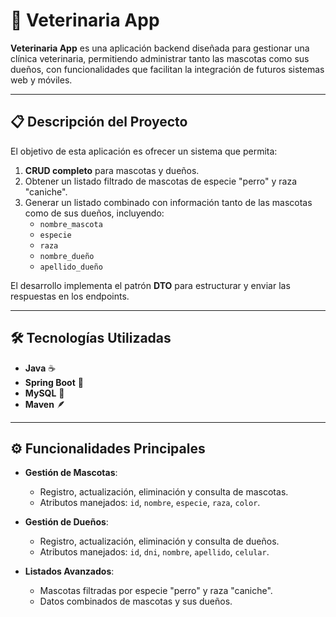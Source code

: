 # 🐾 Veterinaria App

**Veterinaria App** es una aplicación backend diseñada para gestionar una clínica veterinaria, permitiendo administrar tanto las mascotas como sus dueños, con funcionalidades que facilitan la integración de futuros sistemas web y móviles.

---

## 📋 Descripción del Proyecto

El objetivo de esta aplicación es ofrecer un sistema que permita:

1. **CRUD completo** para mascotas y dueños.
2. Obtener un listado filtrado de mascotas de especie "perro" y raza "caniche".
3. Generar un listado combinado con información tanto de las mascotas como de sus dueños, incluyendo:
   - `nombre_mascota`
   - `especie`
   - `raza`
   - `nombre_dueño`
   - `apellido_dueño`

El desarrollo implementa el patrón **DTO** para estructurar y enviar las respuestas en los endpoints.

---

## 🛠️ Tecnologías Utilizadas

- **Java** ☕  
- **Spring Boot** 🌱  
- **MySQL** 🐬  
- **Maven** 🪶  

---

## ⚙️ Funcionalidades Principales

- **Gestión de Mascotas**:
  - Registro, actualización, eliminación y consulta de mascotas.
  - Atributos manejados: `id`, `nombre`, `especie`, `raza`, `color`.

- **Gestión de Dueños**:
  - Registro, actualización, eliminación y consulta de dueños.
  - Atributos manejados: `id`, `dni`, `nombre`, `apellido`, `celular`.

- **Listados Avanzados**:
  - Mascotas filtradas por especie "perro" y raza "caniche".
  - Datos combinados de mascotas y sus dueños.